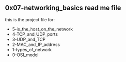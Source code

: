 0x07-networking_basics read me file
--------------
this is the project file for:
- 5-is_the_host_on_the_network
- 4-TCP_and_UDP_ports
- 3-UDP_and_TCP
- 2-MAC_and_IP_address
- 1-types_of_network
- 0-OSI_model

